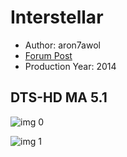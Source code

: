 # Interstellar

* Author: aron7awol
* [Forum Post](https://www.avsforum.com/threads/bass-eq-for-filtered-movies.2995212/post-56865694)
* Production Year: 2014

## DTS-HD MA 5.1

![img 0](https://i.imgur.com/EhsgwM1.jpg)

![img 1](https://i.imgur.com/8QgBoBY.png)

